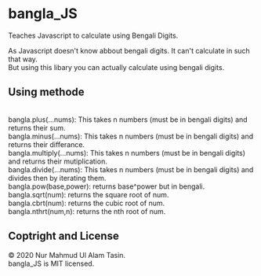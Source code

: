 # bangla_JS
Teaches Javascript to calculate using Bengali Digits.<br>

As Javascript doesn't know abbout bengali digits. It can't calculate in such that way.<br>
But using this libary you can actually calculate using bengali digits.<br>

<h2>Using methode</h2><br>
bangla.plus(...nums): This takes n numbers (must be in bengali digits) and returns their sum.<br>
bangla.minus(...nums): This takes n numbers (must be in bengali digits) and returns their differance.<br>
bangla.multiply(...nums): This takes n numbers (must be in bengali digits) and returns their mutiplication.<br>
bangla.divide(...nums): This takes n numbers (must be in bengali digits) and divides then by iterating them.<br>
bangla.pow(base,power): returns base^power but in bengali.<br>
bangla.sqrt(num): returns the square root of num.<br>
bangla.cbrt(num): returns the cubic root of num.<br>
bangla.nthrt(num,n): returns the nth root of num.<br>
<h2>Coptright and License</h2>
&copy; 2020 Nur Mahmud Ul Alam Tasin.<br>
bangla_JS is MIT licensed.
